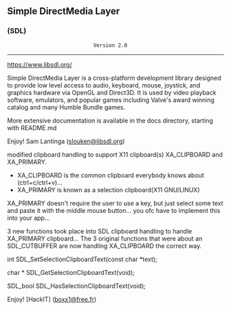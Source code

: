 
##                        Simple DirectMedia Layer

###                                  (SDL)

                                Version 2.0

---
https://www.libsdl.org/

Simple DirectMedia Layer is a cross-platform development library designed
to provide low level access to audio, keyboard, mouse, joystick, and graphics
hardware via OpenGL and Direct3D. It is used by video playback software,
emulators, and popular games including Valve's award winning catalog
and many Humble Bundle games.

More extensive documentation is available in the docs directory, starting
with README.md

Enjoy!
	Sam Lantinga				(slouken@libsdl.org)


modified clipboard handling to support X11 clipboard(s) XA_CLIPBOARD and XA_PRIMARY.
- XA_CLIPBOARD is the common clipboard everybody knows about (ctrl+c/ctrl+v)...
- XA_PRIMARY is known as a selection clipboard(X11 GNU/LINUX)

XA_PRIMARY doesn't require the user to use a key,
but just select some text and paste it with the middle mouse button...
you ofc have to implement this into your app...

3 new functions took place into SDL clipboard handling to handle XA_PRIMARY clipboard...
The 3 original functions that were about an SDL_CUTBUFFER are now handling XA_CLIPBOARD
the correct way. 

int SDL_SetSelectionClipboardText(const char *text);

char * SDL_GetSelectionClipboardText(void);

SDL_bool SDL_HasSelectionClipboardText(void);

Enjoy!
    [HackIT]                     (boxx1@free.fr)